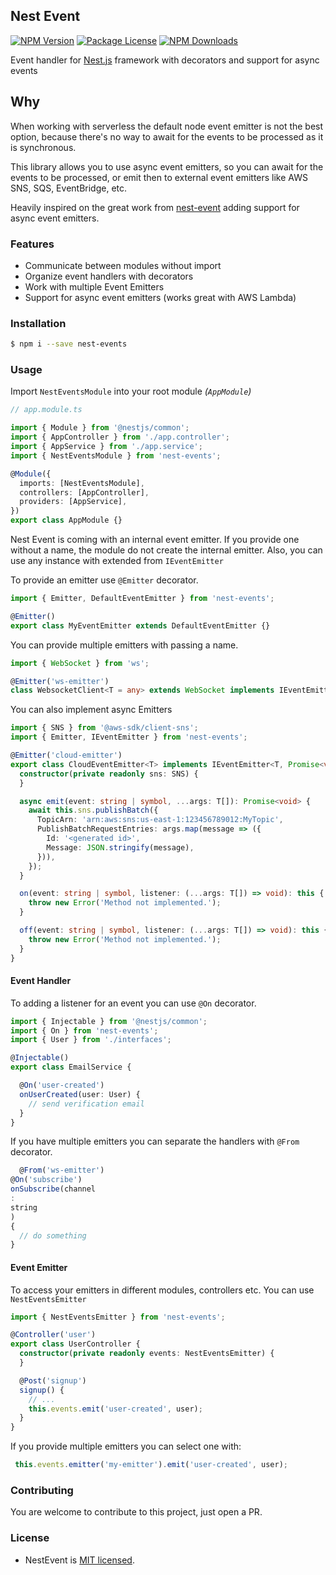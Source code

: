 ## Nest Event

<p>
  <a href="https://www.npmjs.com/~nest-events" target="_blank"><img src="https://img.shields.io/npm/v/nest-events.svg"
      alt="NPM Version" /></a>
  <a href="https://www.npmjs.com/~nest-events" target="_blank"><img src="https://img.shields.io/npm/l/nest-events.svg"
      alt="Package License" /></a>
  <a href="https://www.npmjs.com/~nest-events" target="_blank"><img
      src="https://img.shields.io/npm/dm/nest-events.svg" alt="NPM Downloads" /></a>
</p>
  <p >Event handler for <a href="https://nestjs.com" target="_blank">Nest.js</a> framework with decorators and support for async events </p>

## Why

When working with serverless the default node event emitter is not the best option, because there's no way to await for
the events to be processed as it is synchronous.

This library allows you to use async event emitters, so you can await for the events to be processed, or emit then to
external
event emitters like AWS SNS, SQS, EventBridge, etc.

Heavily inspired on the great work from [nest-event](https://github.com/yak0/nest-event) adding support for async event
emitters.

### Features

- Communicate between modules without import
- Organize event handlers with decorators
- Work with multiple Event Emitters
- Support for async event emitters (works great with AWS Lambda)

### Installation

```bash
$ npm i --save nest-events
```

### Usage

Import `NestEventsModule` into your root module _(`AppModule`)_

```ts
// app.module.ts

import { Module } from '@nestjs/common';
import { AppController } from './app.controller';
import { AppService } from './app.service';
import { NestEventsModule } from 'nest-events';

@Module({
  imports: [NestEventsModule],
  controllers: [AppController],
  providers: [AppService],
})
export class AppModule {}
```

Nest Event is coming with an internal event emitter. If you provide one without a name, the module do not create the
internal emitter. Also, you can use any instance with extended from `IEventEmitter`

To provide an emitter use `@Emitter` decorator.

```ts
import { Emitter, DefaultEventEmitter } from 'nest-events';

@Emitter()
export class MyEventEmitter extends DefaultEventEmitter {}
```

You can provide multiple emitters with passing a name.

```ts
import { WebSocket } from 'ws';

@Emitter('ws-emitter')
class WebsocketClient<T = any> extends WebSocket implements IEventEmitter<T, boolean> {}
```

You can also implement async Emitters

```ts
import { SNS } from '@aws-sdk/client-sns';
import { Emitter, IEventEmitter } from 'nest-events';

@Emitter('cloud-emitter')
export class CloudEventEmitter<T> implements IEventEmitter<T, Promise<void>> {
  constructor(private readonly sns: SNS) {
  }

  async emit(event: string | symbol, ...args: T[]): Promise<void> {
    await this.sns.publishBatch({
      TopicArn: 'arn:aws:sns:us-east-1:123456789012:MyTopic',
      PublishBatchRequestEntries: args.map(message => ({
        Id: '<generated id>',
        Message: JSON.stringify(message),
      })),
    });
  }

  on(event: string | symbol, listener: (...args: T[]) => void): this {
    throw new Error('Method not implemented.');
  }

  off(event: string | symbol, listener: (...args: T[]) => void): this {
    throw new Error('Method not implemented.');
  }
}
```

#### Event Handler

To adding a listener for an event you can use `@On` decorator.

```ts
import { Injectable } from '@nestjs/common';
import { On } from 'nest-events';
import { User } from './interfaces';

@Injectable()
export class EmailService {

  @On('user-created')
  onUserCreated(user: User) {
    // send verification email
  }
}
```

If you have multiple emitters you can separate the handlers with `@From` decorator.

```ts
  @From('ws-emitter')
@On('subscribe')
onSubscribe(channel
:
string
)
{
  // do something
}
```

#### Event Emitter

To access your emitters in different modules, controllers etc. You can use  `NestEventsEmitter`

```ts
import { NestEventsEmitter } from 'nest-events';

@Controller('user')
export class UserController {
  constructor(private readonly events: NestEventsEmitter) {
  }

  @Post('signup')
  signup() {
    // ...
    this.events.emit('user-created', user);
  }
}
```

If you provide multiple emitters you can select one with:

```ts
 this.events.emitter('my-emitter').emit('user-created', user);
```

### Contributing

You are welcome to contribute to this project, just open a PR.

### License

- NestEvent is [MIT licensed](LICENSE).
